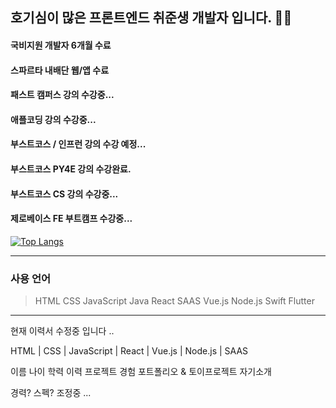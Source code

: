 <h2>호기심이 많은 프론트엔드 취준생 개발자 입니다. 👨‍💻</h2>

#### 국비지원 개발자 6개월 수료
#### 스파르타 내배단 웹/앱 수료
#### 패스트 캠퍼스 강의 수강중...
#### 애플코딩 강의 수강중...
#### 부스트코스 / 인프런 강의 수강 예정...
#### 부스트코스 PY4E 강의 수강완료.
#### 부스트코스 CS 강의 수강중...
#### 제로베이스 FE 부트캠프 수강중...
[![Top Langs](https://github-readme-stats.vercel.app/api/top-langs/?username=BlankCodeStack&langs_count=8)](https://github.com/BlankCodeStack/github-readme-stats)
***

### 사용 언어
> HTML
> CSS
> JavaScript
> Java
> React
> SAAS
> Vue.js
> Node.js
> Swift
> Flutter
***
현재 이력서 수정중 입니다 ..

HTML | CSS | JavaScript | 
React | Vue.js | Node.js | SAAS

이름 
나이 
학력 
이력 
프로젝트 경험
포트폴리오 & 토이프로젝트
자기소개

경력? 스펙? 조정중 ...

<!--
**BlankCodeStack/BlankCodeStack** is a ✨ _special_ ✨ repository because its `README.md` (this file) appears on your GitHub profile.

Here are some ideas to get you started:

- 🔭 I’m currently working on ...
- 🌱 I’m currently learning ...
- 👯 I’m looking to collaborate on ...
- 🤔 I’m looking for help with ...
- 💬 Ask me about ...
- 📫 How to reach me: ...
- 😄 Pronouns: ...
- ⚡ Fun fact: ...
-->
